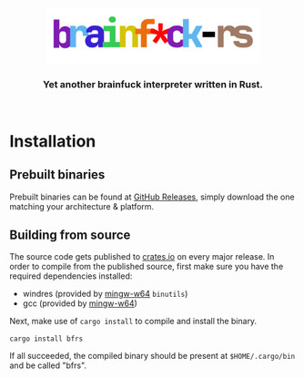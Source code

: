 <div align="center">
  <img width="75%" src="https://raw.githubusercontent.com/CompeyDev/bf-rs/main/assets/brainfuck_rs-logo-light.png" />
  <h3>Yet another brainfuck interpreter written in Rust.</h2>
</div>
<br />

# Installation
## Prebuilt binaries
Prebuilt binaries can be found at [GitHub Releases](https://github.com/CompeyDev/bf-rs/releases), simply download the one matching your architecture & platform.

## Building from source 
The source code gets published to [crates.io](https://crates.io/crates/bfrs) on every major release. In order to compile from the published source, first make sure you have the required dependencies installed:
- windres (provided by [mingw-w64](https://www.mingw-w64.org/) `binutils`)
- gcc (provided by [mingw-w64](https://www.mingw-w64.org/))

Next, make use of `cargo install` to compile and install the binary.

```
cargo install bfrs
```

If all succeeded, the compiled binary should be present at `$HOME/.cargo/bin` and be called "bfrs".
